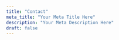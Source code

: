 ```yaml
---
title: "Contact"
meta_title: "Your Meta Title Here"
description: "Your Meta Description Here"
draft: false
---
```

